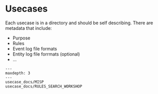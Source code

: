 
# Usecases

Each usecase is in a directory and should be self describing. There are metadata
that include:

 * Purpose
 * Rules
 * Event log file formats
 * Entity log file forrmats (optional)
 * ...



```{toctree}
---
maxdepth: 3
---
usecase_docs/MISP
usecase_docs/RULES_SEARCH_WORKSHOP
```
